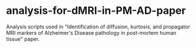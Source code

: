 # analysis-for-dMRI-in-PM-AD-paper
Analysis scripts used in "Identification of diffusion, kurtosis, and propagator MRI markers of Alzheimer's Disease pathology in post-mortem human tissue" paper.
